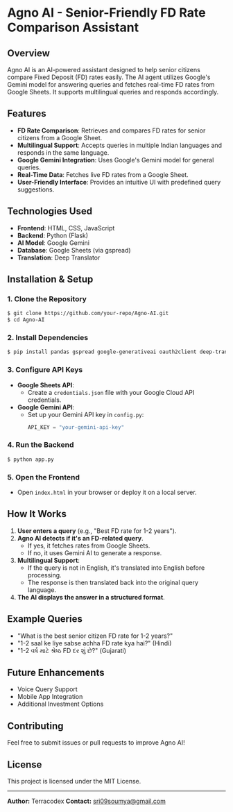 # Agno AI - Senior-Friendly FD Rate Comparison Assistant

## Overview
Agno AI is an AI-powered assistant designed to help senior citizens compare Fixed Deposit (FD) rates easily. The AI agent utilizes Google's Gemini model for answering queries and fetches real-time FD rates from Google Sheets. It supports multilingual queries and responds accordingly.

## Features
- **FD Rate Comparison**: Retrieves and compares FD rates for senior citizens from a Google Sheet.
- **Multilingual Support**: Accepts queries in multiple Indian languages and responds in the same language.
- **Google Gemini Integration**: Uses Google's Gemini model for general queries.
- **Real-Time Data**: Fetches live FD rates from a Google Sheet.
- **User-Friendly Interface**: Provides an intuitive UI with predefined query suggestions.

## Technologies Used
- **Frontend**: HTML, CSS, JavaScript
- **Backend**: Python (Flask)
- **AI Model**: Google Gemini
- **Database**: Google Sheets (via gspread)
- **Translation**: Deep Translator

## Installation & Setup
### 1. Clone the Repository
```sh
$ git clone https://github.com/your-repo/Agno-AI.git
$ cd Agno-AI
```
### 2. Install Dependencies
```sh
$ pip install pandas gspread google-generativeai oauth2client deep-translator flask
```
### 3. Configure API Keys
- **Google Sheets API**:
  - Create a `credentials.json` file with your Google Cloud API credentials.
- **Google Gemini API**:
  - Set up your Gemini API key in `config.py`:
    ```python
    API_KEY = "your-gemini-api-key"
    ```

### 4. Run the Backend
```sh
$ python app.py
```

### 5. Open the Frontend
- Open `index.html` in your browser or deploy it on a local server.

## How It Works
1. **User enters a query** (e.g., "Best FD rate for 1-2 years").
2. **Agno AI detects if it's an FD-related query**.
   - If yes, it fetches rates from Google Sheets.
   - If no, it uses Gemini AI to generate a response.
3. **Multilingual Support**:
   - If the query is not in English, it's translated into English before processing.
   - The response is then translated back into the original query language.
4. **The AI displays the answer in a structured format**.

## Example Queries
- "What is the best senior citizen FD rate for 1-2 years?"
- "1-2 saal ke liye sabse achha FD rate kya hai?" (Hindi)
- "1-2 વર્ષ માટે શ્રેષ્ઠ FD દર શું છે?" (Gujarati)

## Future Enhancements
- Voice Query Support
- Mobile App Integration
- Additional Investment Options

## Contributing
Feel free to submit issues or pull requests to improve Agno AI!

## License
This project is licensed under the MIT License.

---
**Author:**   Terracodex
**Contact:** sri09soumya@gmail.com

